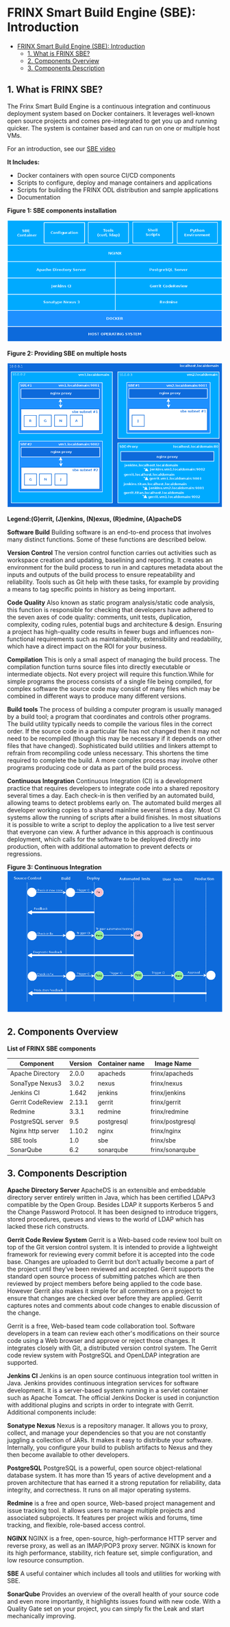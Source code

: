# FRINX Smart Build Engine (SBE): Introduction

<!-- TOC START min:1 max:3 link:true update:true -->
- [FRINX Smart Build Engine (SBE): Introduction](#frinx-smart-build-engine-sbe-introduction)
  - [1\. What is FRINX SBE?](#1-what-is-frinx-sbe)
  - [2\. Components Overview](#2-components-overview)
  - [3\. Components Description](#3-components-description)

<!-- TOC END -->

## 1\. What is FRINX SBE?

The Frinx Smart Build Engine is a continuous integration and continuous deployment system based on Docker containers. It leverages well-known open source projects and comes pre-integrated to get you up and running quicker. The system is container based and can run on one or multiple host VMs.

For an introduction, see our [SBE video][1]

**It Includes:**  
- Docker containers with open source CI/CD components  
- Scripts to configure, deploy and manage containers and applications  
- Scripts for building the FRINX ODL distribution and sample applications  
- Documentation

**Figure 1: SBE components installation**

![Figure 1: Layers][2]

**Figure 2: Providing SBE on multiple hosts**

![Figure 2: Containers][3]

**Legend:(G)errit, (J)enkins, (N)exus, (R)edmine, (A)pacheDS**

**Software Build** Building software is an end-to-end process that involves many distinct functions. Some of these functions are described below.

**Version Control** The version control function carries out activities such as workspace creation and updating, baselining and reporting. It creates an environment for the build process to run in and captures metadata about the inputs and outputs of the build process to ensure repeatability and reliability. Tools such as Git help with these tasks, for example by providing a means to tag specific points in history as being important.

**Code Quality** Also known as static program analysis/static code analysis, this function is responsible for checking that developers have adhered to the seven axes of code quality: comments, unit tests, duplication, complexity, coding rules, potential bugs and architecture & design. Ensuring a project has high-quality code results in fewer bugs and influences non-functional requirements such as maintainability, extensibility and readability, which have a direct impact on the ROI for your business.

**Compilation** This is only a small aspect of managing the build process. The compilation function turns source files into directly executable or intermediate objects. Not every project will require this function.While for simple programs the process consists of a single file being compiled, for complex software the source code may consist of many files which may be combined in different ways to produce many different versions.

**Build tools** The process of building a computer program is usually managed by a build tool; a program that coordinates and controls other programs. The build utility typically needs to compile the various files in the correct order. If the source code in a particular file has not changed then it may not need to be recompiled (though this may be necessary if it depends on other files that have changed). Sophisticated build utilities and linkers attempt to refrain from recompiling code unless necessary. This shortens the time required to complete the build. A more complex process may involve other programs producing code or data as part of the build process.

**Continuous Integration** Continuous Integration (CI) is a development practice that requires developers to integrate code into a shared repository several times a day. Each check-in is then verified by an automated build, allowing teams to detect problems early on. The automated build merges all developer working copies to a shared mainline several times a day. Most CI systems allow the running of scripts after a build finishes. In most situations it is possible to write a script to deploy the application to a live test server that everyone can view. A further advance in this approach is continuous deployment, which calls for the software to be deployed directly into production, often with additional automation to prevent defects or regressions.

**Figure 3: Continuous Integration** ![Figure 3: Continuous Integration][4]

## 2\. Components Overview

**List of FRINX SBE components**

| Component         | Version | Container name | Image Name       |
| ----------------- | ------- | -------------- | ---------------- |
| Apache Directory  | 2\.0.0  | apacheds       | frinx/apacheds   |
| SonaType Nexus3   | 3\.0.2  | nexus          | frinx/nexus      |
| Jenkins CI        | 1\.642  | jenkins        | frinx/jenkins    |
| Gerrit CodeReview | 2\.13.1 | gerrit         | frinx/gerrit     |
| Redmine           | 3\.3.1  | redmine        | frinx/redmine    |
| PostgreSQL server | 9\.5    | postgresql     | frinx/postgresql |
| Nginx http server | 1\.10.2 | nginx          | frinx/nginx      |
| SBE tools         | 1\.0    | sbe            | frinx/sbe        |
| SonarQube         | 6\.2    | sonarqube      | frinx/sonarqube  |

## 3\. Components Description

**Apache Directory Server** ApacheDS is an extensible and embeddable directory server entirely written in Java, which has been certified LDAPv3 compatible by the Open Group. Besides LDAP it supports Kerberos 5 and the Change Password Protocol. It has been designed to introduce triggers, stored procedures, queues and views to the world of LDAP which has lacked these rich constructs.

**Gerrit Code Review System** Gerrit is a Web-based code review tool built on top of the Git version control system. It is intended to provide a lightweight framework for reviewing every commit before it is accepted into the code base. Changes are uploaded to Gerrit but don’t actually become a part of the project until they’ve been reviewed and accepted. Gerrit supports the standard open source process of submitting patches which are then reviewed by project members before being applied to the code base. However Gerrit also makes it simple for all committers on a project to ensure that changes are checked over before they are applied. Gerrit captures notes and comments about code changes to enable discussion of the change.

Gerrit is a free, Web-based team code collaboration tool. Software developers in a team can review each other's modifications on their source code using a Web browser and approve or reject those changes. It integrates closely with Git, a distributed version control system. The Gerrit code review system with PostgreSQL and OpenLDAP integration are supported.

**Jenkins CI** Jenkins is an open source continuous integration tool written in Java. Jenkins provides continuous integration services for software development. It is a server-based system running in a servlet container such as Apache Tomcat. The official Jenkins Docker is used in conjunction with additional plugins and scripts in order to integrate with Gerrit. Additional components include:

**Sonatype Nexus** Nexus is a repository manager. It allows you to proxy, collect, and manage your dependencies so that you are not constantly juggling a collection of JARs. It makes it easy to distribute your software. Internally, you configure your build to publish artifacts to Nexus and they then become available to other developers.

**PostgreSQL** PostgreSQL is a powerful, open source object-relational database system. It has more than 15 years of active development and a proven architecture that has earned it a strong reputation for reliability, data integrity, and correctness. It runs on all major operating systems.

**Redmine** is a free and open source, Web-based project management and issue tracking tool. It allows users to manage multiple projects and associated subprojects. It features per project wikis and forums, time tracking, and flexible, role-based access control.

**NGINX** NGINX is a free, open-source, high-performance HTTP server and reverse proxy, as well as an IMAP/POP3 proxy server. NGINX is known for its high performance, stability, rich feature set, simple configuration, and low resource consumption.

**SBE** A useful container which includes all tools and utilities for working with SBE.

**SonarQube** Provides an overview of the overall health of your source code and even more importantly, it highlights issues found with new code. With a Quality Gate set on your project, you can simply fix the Leak and start mechanically improving.

 [1]: https://www.useloom.com/share/f4ce6cc0e96011e69309454fac1abeab
 [2]: layers.png "Figure 1: Layers"
 [3]: containers.png "Figure 2: Containers"
 [4]: ci_flow.png "Figure 2: Continuous Integration"
